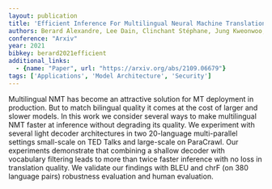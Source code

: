```yaml
---
layout: publication
title: 'Efficient Inference For Multilingual Neural Machine Translation'
authors: Berard Alexandre, Lee Dain, Clinchant Stéphane, Jung Kweonwoo, Nikoulina Vassilina
conference: "Arxiv"
year: 2021
bibkey: berard2021efficient
additional_links:
  - {name: "Paper", url: "https://arxiv.org/abs/2109.06679"}
tags: ['Applications', 'Model Architecture', 'Security']
---
```

Multilingual NMT has become an attractive solution for MT deployment in production. But to match bilingual quality it comes at the cost of larger and slower models. In this work we consider several ways to make multilingual NMT faster at inference without degrading its quality. We experiment with several light decoder architectures in two 20-language multi-parallel settings small-scale on TED Talks and large-scale on ParaCrawl. Our experiments demonstrate that combining a shallow decoder with vocabulary filtering leads to more than twice faster inference with no loss in translation quality. We validate our findings with BLEU and chrF (on 380 language pairs) robustness evaluation and human evaluation.
